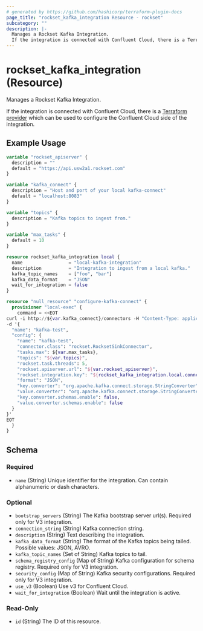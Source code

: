 ```yaml
---
# generated by https://github.com/hashicorp/terraform-plugin-docs
page_title: "rockset_kafka_integration Resource - rockset"
subcategory: ""
description: |-
  Manages a Rockset Kafka Integration.
  If the integration is connected with Confluent Cloud, there is a Terraform provider https://registry.terraform.io/providers/confluentinc/confluent/latest/docs which can be used to configure the Confluent Cloud side of the integration.
---
```


# rockset_kafka_integration (Resource)

Manages a Rockset Kafka Integration.

If the integration is connected with Confluent Cloud, there is a [Terraform provider](https://registry.terraform.io/providers/confluentinc/confluent/latest/docs) which can be used to configure the Confluent Cloud side of the integration.

## Example Usage

```terraform
variable "rockset_apiserver" {
  description = ""
  default = "https://api.usw2a1.rockset.com"
}

variable "kafka_connect" {
  description = "Host and port of your local kafka-connect"
  default = "localhost:8083"
}

variable "topics" {
  description = "Kafka topics to ingest from."
}

variable "max_tasks" {
  default = 10
}

resource rockset_kafka_integration local {
  name                 = "local-kafka-integration"
  description          = "Integration to ingest from a local kafka."
  kafka_topic_names    = ["foo", "bar"]
  kafka_data_format    = "JSON"
  wait_for_integration = false
}

resource "null_resource" "configure-kafka-connect" {
  provisioner "local-exec" {
    command = <<EOT
curl -i http://${var.kafka_connect}/connectors -H "Content-Type: application/json" -X POST \
-d '{
  "name": "kafka-test",
  "config": {
    "name": "kafka-test",
    "connector.class": "rockset.RocksetSinkConnector",
    "tasks.max": ${var.max_tasks},
    "topics": "${var.topics}",
    "rockset.task.threads": 5,
    "rockset.apiserver.url": "${var.rockset_apiserver}",
    "rockset.integration.key": "${rockset_kafka_integration.local.connection_string}",
    "format": "JSON",
    "key.converter": "org.apache.kafka.connect.storage.StringConverter",
    "value.converter": "org.apache.kafka.connect.storage.StringConverter",
    "key.converter.schemas.enable": false,
    "value.converter.schemas.enable": false
  }
}'
EOT
  }
}
```

<!-- schema generated by tfplugindocs -->
## Schema

### Required

- `name` (String) Unique identifier for the integration. Can contain alphanumeric or dash characters.

### Optional

- `bootstrap_servers` (String) The Kafka bootstrap server url(s). Required only for V3 integration.
- `connection_string` (String) Kafka connection string.
- `description` (String) Text describing the integration.
- `kafka_data_format` (String) The format of the Kafka topics being tailed. Possible values: JSON, AVRO.
- `kafka_topic_names` (Set of String) Kafka topics to tail.
- `schema_registry_config` (Map of String) Kafka configuration for schema registry. Required only for V3 integration.
- `security_config` (Map of String) Kafka security configurations. Required only for V3 integration.
- `use_v3` (Boolean) Use v3 for Confluent Cloud.
- `wait_for_integration` (Boolean) Wait until the integration is active.

### Read-Only

- `id` (String) The ID of this resource.
